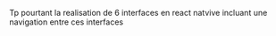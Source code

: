Tp pourtant la realisation de 6 interfaces en react natvive incluant une navigation entre ces interfaces 
